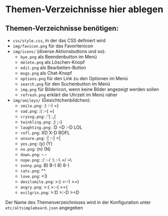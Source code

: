 # Themen-Verzeichnisse hier ablegen

## Themen-Verzeichnisse benötigen:

* `css/style.css`, in der das CSS definiert wird
* `img/favicon.png` für das Favoritenicon
* `img/icons/` (diverse Aktionsbuttons und so):
  * `bye.png` als Beendenbutton im Menü
  * `delete.png` als Löschen-Knopf
  * `edit.png` als Bearbeiten-Button
  * `msgs.png` als Chat-Knopf
  * `options.png` für den Link zu den Optionen im Menü
  * `search.png` für den Suchenbutton im Menü
  * `img.png` für Bildericon, wenn keine Bilder angezeigt werden sollen
  * `refresh.png` erklärt die Uhrzeit im Menü näher
* `img/smileys/` (Gesichtchenbildchen):
  * `smile.png`:       :) :-) =)
  * `sad.png`:         :( :-( =(
  * `crying.png`:      :'( :,(
  * `twinkling.png`:   ;) ;-)
  * `laughting.png`:   :D =D :-D LOL
  * `rofl.png`:        XD X-D ROFL
  * `unsure.png`:      :| :-| =|
  * `yes.png`:         (y) (Y)
  * `no.png`:          (n) (N)
  * `down.png`:        -.-
  * `nope.png`:        :/ :-/ :\ :-\ =/ =\
  * `sunny.png`:       B) B-) 8) 8-)
  * `cats.png`:        ^^
  * `love.png`:        <3
  * `devilsmile.png`:  >:) >:-) >=)
  * `angry.png`:       >:( >:-( >=(
  * `evilgrin.png`:    >:D >:-D >=D

Der Name des Themenverzeichnisses wird in der Konfiguration unter `etc/altsimpleboard.json` angegeben
